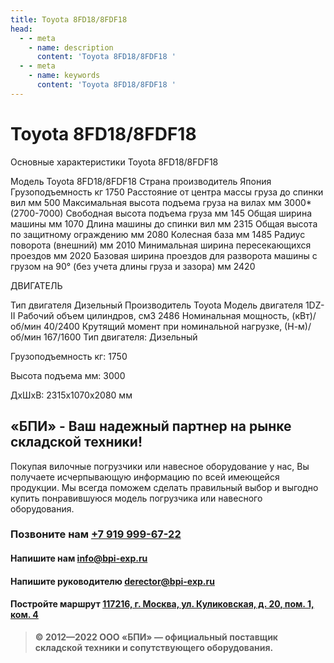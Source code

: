 ```yaml
---
title: Toyota 8FD18/8FDF18
head:
  - - meta
    - name: description
      content: 'Toyota 8FD18/8FDF18 '
  - - meta
    - name: keywords 
      content: 'Toyota 8FD18/8FDF18 '
---
```


# Toyota 8FD18/8FDF18
Основные характеристики Toyota 8FD18/8FDF18

Модель
Toyota 8FD18/8FDF18
Страна производитель
Япония
Грузоподъемность кг
1750
Расстояние от центра массы груза до cпинки вил мм
500
Максимальная высота подъема груза на вилах мм
3000*(2700-7000)
Свободная высота подъема груза мм
145
Общая ширина машины мм
1070
Длина машины до спинки вил мм
2315
Общая высота по защитному ограждению мм
2080
Колесная база мм
1485
Радиус поворота (внешний) мм
2010
Минимальная ширина пересекающихся проездов мм
2020
Базовая ширина проездов для разворота машины с грузом на 90° (без учета длины груза и зазора) мм
2420

ДВИГАТЕЛЬ

Тип двигателя
Дизельный
Производитель
Toyota
Модель двигателя
1DZ-II
Рабочий объем цилиндров, см3
2486
Номинальная мощность, (кВт)/ об/мин
40/2400
Крутящий момент при номинальной нагрузке, (Н-м)/ об/мин
167/1600
Тип двигателя: Дизельный

Грузоподъемность кг: 1750

Высота подъема мм: 3000

ДxШxВ: 2315x1070x2080 мм







## «БПИ» - Ваш надежный партнер на рынке складской техники!

Покупая вилочные погрузчики или навесное оборудование у нас, Вы получаете исчерпывающую информацию по всей имеющейся продукции. Мы всегда поможем сделать правильный выбор и выгодно купить понравившуюся модель погрузчика или навесного оборудования.


### Позвоните нам <a href="tel:+79199996722">+7 919 999-67-22</a>

#### Напишите нам <a href="mailto:info@bpi-exp.ru">info@bpi-exp.ru</a>

#### Напишите руководителю <a href="mailto:derector@bpi-exp.ru">derector@bpi-exp.ru</a>

#### Постройте маршрут <a href="https://yandex.ru/maps/213/moscow/?from=api-maps&ll=37.560718%2C55.567506&mode=routes&origin=jsapi_2_1_79&rtext=~55.567988%2C37.560664&rtt=mt&ruri=~&z=19">117216, г. Москва, ул. Куликовская, д. 20, пом. 1, ком. 4</a>

> **© 2012—2022 ООО «БПИ» — официальный поставщик складской техники и сопутствующего оборудования.**
